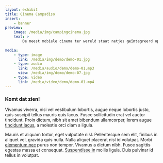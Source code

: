 ```yaml
---
layout: exhibit
title: Cinema Campadiso
insert:
    - banner
preview: 
    image: /media/img/campingcinema.jpg
    text: >
        De meest mobiele cinema ter wereld staat netjes geïntegreerd op Veld & Duin.
        
media:
    - type: image
      link: /media/img/demo/demo-01.jpg
    - type: audio
      link: /media/audio/demo/demo-01.mp3
      view: /media/img/demo/demo-07.jpg
    - type: video
      link: /media/video/demo/demo-01.mp4
---
```


### Komt dat zien!

Vivamus viverra, nisi vel vestibulum lobortis, augue neque lobortis justo, quis suscipit tellus mauris quis lacus. Fusce sollicitudin erat vel auctor tincidunt. Proin dictum, nibh sit amet bibendum ullamcorper, lorem augue [tincidunt lacus](#mx-1), a molestie orci diam a ligula. 

Mauris et aliquam tortor, eget vulputate nisl. Pellentesque sem elit, finibus in aliquet vel, gravida quis nulla. Nulla aliquet placerat nisl id volutpat. Morbi [elementum nec](#mx-2) purus non tempor. Vivamus a dictum nibh. Fusce sagittis egestas massa et consequat. [Suspendisse in](#mx-3) mollis ligula. Duis pulvinar id tellus in volutpat.

